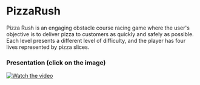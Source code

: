 # PizzaRush

Pizza Rush is an engaging obstacle course racing game where the user's objective is to deliver pizza to customers as quickly and safely as possible. Each level presents a different level of difficulty, and the player has four lives represented by pizza slices.

### Presentation (click on the image)
[![Watch the video](https://i.imgur.com/a3SzDRK.png)](https://youtu.be/YNzfhswMMG0)
